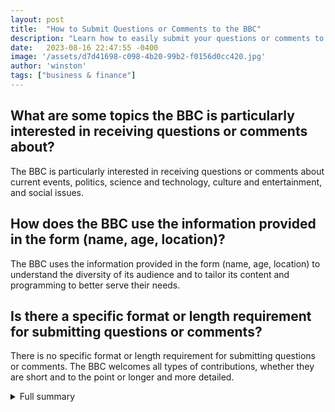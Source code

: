 ```yaml
---
layout: post
title:  "How to Submit Questions or Comments to the BBC"
description: "Learn how to easily submit your questions or comments to the BBC and get your voice heard."
date:   2023-08-16 22:47:55 -0400
image: '/assets/d7d41698-c098-4b20-99b2-f0156d0cc420.jpg'
author: 'winston'
tags: ["business & finance"]
---
```


## What are some topics the BBC is particularly interested in receiving questions or comments about?
The BBC is particularly interested in receiving questions or comments about current events, politics, science and technology, culture and entertainment, and social issues.

## How does the BBC use the information provided in the form (name, age, location)?
The BBC uses the information provided in the form (name, age, location) to understand the diversity of its audience and to tailor its content and programming to better serve their needs.

## Is there a specific format or length requirement for submitting questions or comments?
There is no specific format or length requirement for submitting questions or comments. The BBC welcomes all types of contributions, whether they are short and to the point or longer and more detailed.


<details>
        <summary>Full summary</summary>
<p>Are you passionate about a specific topic and want to share your thoughts with the BBC? Here's a step-by-step guide on how to submit your questions or comments to the BBC.</p>
<p>If you are unable to see the form on the page, don't worry, we've got you covered. Just follow these simple steps:</p>
<ol>
<li>
<p>Visit the mobile version of the BBC website.</p>
</li>
<li>
<p>Look for the form specifically designed for submitting questions or comments.</p>
</li>
<li>
<p>Fill out the form with your name, age, and location. Providing this information helps the BBC understand the diversity of its audience.</p>
</li>
<li>
<p>Hit the submit button and voila!</p>
</li>
</ol>
<p>Alternatively, you can also email your question or comment directly to HaveYourSay@bbc.co.uk.</p>
<p>We understand that some readers may encounter difficulties accessing the form. In such cases, visiting the mobile version of the BBC website is a great workaround. If that's not a viable option for you, sending an email is just as effective.</p>
<p>So go ahead and make your voice heard! The BBC welcomes your questions, comments, and opinions.</p>
</details>